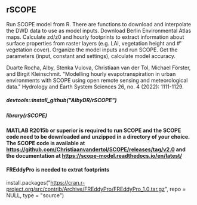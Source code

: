 ## rSCOPE
Run SCOPE model from R. There are functions to download and interpolate the DWD data to use as model inputs. Download Berlin Environmental Atlas maps. Calculate zd/z0 and hourly footprints to extract information about surface properties from raster layers (e.g. LAI, vegetation height and #' vegetation cover). Organize the model inputs and run SCOPE. Get the parameters (input, constant and settings), calculate model accuracy.

Duarte Rocha, Alby, Stenka Vulova, Christiaan van der Tol, Michael Förster, and Birgit Kleinschmit. "Modelling hourly evapotranspiration in urban environments with SCOPE using open remote sensing and meteorological data." Hydrology and Earth System Sciences 26, no. 4 (2022): 1111-1129.

##### devtools::install_github("AlbyDR/rSCOPE")
##### library(rSCOPE)

#### MATLAB R2015b or superior is required to run SCOPE and the SCOPE code need to be downloaded and unzipped in a directory of your choice. The SCOPE code is available at https://github.com/Christiaanvandertol/SCOPE/releases/tag/v2.0 and the documentation at https://scope-model.readthedocs.io/en/latest/

#### FREddyPro is needed to extrat footprints
install.packages("https://cran.r-project.org/src/contrib/Archive/FREddyPro/FREddyPro_1.0.tar.gz", repo = NULL, type = "source")
